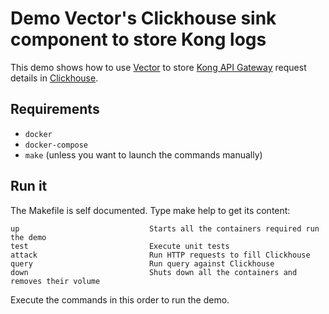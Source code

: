 # Demo Vector's Clickhouse sink component to store Kong logs

This demo shows how to use [Vector](http://vector.dev/) to store [Kong API Gateway](https://konghq.com/kong/) request details in [Clickhouse](https://clickhouse.tech/).

## Requirements

* `docker`
* `docker-compose`
* `make` (unless you want to launch the commands manually)

## Run it

The Makefile is self documented. Type make help to get its content:

```text
up                             Starts all the containers required run the demo
test                           Execute unit tests
attack                         Run HTTP requests to fill Clickhouse
query                          Run query against Clickhouse
down                           Shuts down all the containers and removes their volume
```

Execute the commands in this order to run the demo.
